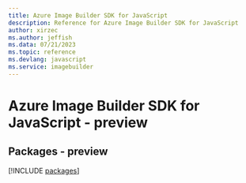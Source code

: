 ```yaml
---
title: Azure Image Builder SDK for JavaScript
description: Reference for Azure Image Builder SDK for JavaScript
author: xirzec
ms.author: jeffish
ms.data: 07/21/2023
ms.topic: reference
ms.devlang: javascript
ms.service: imagebuilder
---
```

# Azure Image Builder SDK for JavaScript - preview
## Packages - preview
[!INCLUDE [packages](image-builder-index.md)]